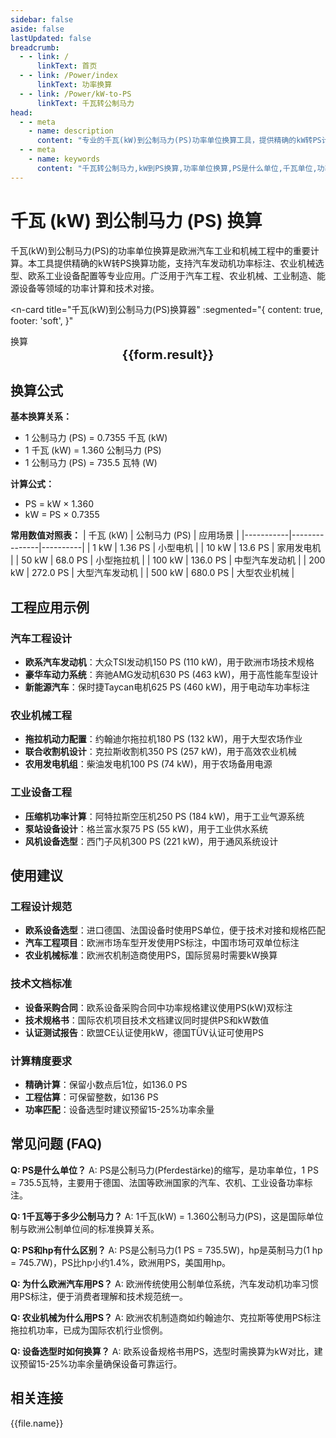 ```yaml
---
sidebar: false
aside: false
lastUpdated: false
breadcrumb:
  - - link: /
      linkText: 首页
  - - link: /Power/index
      linkText: 功率换算
  - - link: /Power/kW-to-PS
      linkText: 千瓦转公制马力
head:
  - - meta
    - name: description
      content: "专业的千瓦(kW)到公制马力(PS)功率单位换算工具，提供精确的kW转PS计算公式和实时换算功能。涵盖汽车发动机、农业机械、工业设备等应用场景，支持欧系设备功率计算、汽车工程设计、机械设备选型等专业需求。"
  - - meta
    - name: keywords
      content: "千瓦转公制马力,kW到PS换算,功率单位换算,PS是什么单位,千瓦单位,功率计算公式,公制马力,汽车发动机功率,农业机械功率,工业设备功率,欧系设备功率,汽车工程设计,机械设备选型"
---
```

# 千瓦 (kW) 到公制马力 (PS) 换算

千瓦(kW)到公制马力(PS)的功率单位换算是欧洲汽车工业和机械工程中的重要计算。本工具提供精确的kW转PS换算功能，支持汽车发动机功率标注、农业机械选型、欧系工业设备配置等专业应用。广泛用于汽车工程、农业机械、工业制造、能源设备等领域的功率计算和技术对接。

<script setup>
import { onMounted,reactive,inject ,ref  } from 'vue'
import { NButton,NForm ,NFormItem,NInput,NInputNumber,NSelect,NCard,useMessage ,NGrid ,NGi } from 'naive-ui'
import { defineClientComponent } from 'vitepress'
import { Power } from '../../files';
const seoKey = [
  '千瓦转公制马力',
  'kW到PS换算',
  'PS是什么单位',
  '千瓦单位',
  '功率计算公式',
  '公制马力',
  '汽车发动机功率',
  '农业机械功率',
  '工业设备功率',
  '欧系设备功率',
  '汽车工程设计',
  '机械设备选型'
]
const convert = inject('convert')
const options =  [
  { "label": "千瓦 (kW)","value": "kW" },
  { "label": "公制马力 (PS)","value": "PS" }
];
const formRef = ref(null);
const rules = {
  number:{
    required: true,
    type: 'number',
    trigger: "blur",
    message: '请输入数字'
  },
  to:{
    required: true,
    trigger: "select",
    message: '请选择转换单位'
  },
  from:{
    required: true,
    trigger: "select",
    message: '请选择原始单位'
  }
}
const form = reactive({
  number:null,
  to:'',
  from:'',
  result:'',
  title:'千瓦转公制马力',
})
const convertHandler = (e) => {
   e.preventDefault();
  formRef.value?.validate((errors)=>{
    if (!errors) {
      form.result = `${form.number}${form.from} = ${convert(form.number).from(form.from).to(form.to)}${form.to}`
    }
  })
}
</script>

<n-card
  title="千瓦(kW)到公制马力(PS)换算器"
  :segmented="{
    content: true,
    footer: 'soft',
  }"
>
  <n-form size="large" :model="form" ref='formRef' :rules="rules">
    <n-form-item label="数值"  path="number">
      <n-input-number size="large" style="width:100%" :min="0" v-model:value="form.number"   placeholder="请输入要换算的数值" />
    </n-form-item>
    <n-form-item label="从" path="from">
      <n-select  size="large" :options="options" v-model:value="form.from" placeholder="请选择原始单位" />
    </n-form-item>
    <n-form-item label="到" path="to">
      <n-select  size="large" :options="options" v-model:value="form.to" placeholder="请选择换算单位" />
    </n-form-item>
    <n-form-item>
      <n-button type="info" style="width:100%" @click="convertHandler">换算</n-button>
    </n-form-item>
  </n-form>
  <n-card  embedded :bordered="false" hoverable>
    <div  style="text-align:center;font-size:20px;">
      <strong>{{form.result}}</strong>
    </div>
  </n-card>
  <template #footer>
    <div>
      <span v-for="item of seoKey">{{item}}，</span>
    </div>
  </template>
</n-card>

## 换算公式

**基本换算关系：**
- 1 公制马力 (PS) = 0.7355 千瓦 (kW)
- 1 千瓦 (kW) = 1.360 公制马力 (PS)
- 1 公制马力 (PS) = 735.5 瓦特 (W)

**计算公式：**
- PS = kW × 1.360
- kW = PS × 0.7355

**常用数值对照表：**
| 千瓦 (kW) | 公制马力 (PS) | 应用场景 |
|-----------|---------------|----------|
| 1 kW | 1.36 PS | 小型电机 |
| 10 kW | 13.6 PS | 家用发电机 |
| 50 kW | 68.0 PS | 小型拖拉机 |
| 100 kW | 136.0 PS | 中型汽车发动机 |
| 200 kW | 272.0 PS | 大型汽车发动机 |
| 500 kW | 680.0 PS | 大型农业机械 |

## 工程应用示例

### 汽车工程设计
- **欧系汽车发动机**：大众TSI发动机150 PS (110 kW)，用于欧洲市场技术规格
- **豪华车动力系统**：奔驰AMG发动机630 PS (463 kW)，用于高性能车型设计
- **新能源汽车**：保时捷Taycan电机625 PS (460 kW)，用于电动车功率标注

### 农业机械工程
- **拖拉机动力配置**：约翰迪尔拖拉机180 PS (132 kW)，用于大型农场作业
- **联合收割机设计**：克拉斯收割机350 PS (257 kW)，用于高效农业机械
- **农用发电机组**：柴油发电机100 PS (74 kW)，用于农场备用电源

### 工业设备工程
- **压缩机功率计算**：阿特拉斯空压机250 PS (184 kW)，用于工业气源系统
- **泵站设备设计**：格兰富水泵75 PS (55 kW)，用于工业供水系统
- **风机设备选型**：西门子风机300 PS (221 kW)，用于通风系统设计

## 使用建议

### 工程设计规范
- **欧系设备选型**：进口德国、法国设备时使用PS单位，便于技术对接和规格匹配
- **汽车工程项目**：欧洲市场车型开发使用PS标注，中国市场可双单位标注
- **农业机械标准**：欧洲农机制造商使用PS，国际贸易时需要kW换算

### 技术文档标准
- **设备采购合同**：欧系设备采购合同中功率规格建议使用PS(kW)双标注
- **技术规格书**：国际农机项目技术文档建议同时提供PS和kW数值
- **认证测试报告**：欧盟CE认证使用kW，德国TÜV认证可使用PS

### 计算精度要求
- **精确计算**：保留小数点后1位，如136.0 PS
- **工程估算**：可保留整数，如136 PS
- **功率匹配**：设备选型时建议预留15-25%功率余量

## 常见问题 (FAQ)

**Q: PS是什么单位？**
A: PS是公制马力(Pferdestärke)的缩写，是功率单位，1 PS = 735.5瓦特，主要用于德国、法国等欧洲国家的汽车、农机、工业设备功率标注。

**Q: 1千瓦等于多少公制马力？**
A: 1千瓦(kW) = 1.360公制马力(PS)，这是国际单位制与欧洲公制单位间的标准换算关系。

**Q: PS和hp有什么区别？**
A: PS是公制马力(1 PS = 735.5W)，hp是英制马力(1 hp = 745.7W)，PS比hp小约1.4%，欧洲用PS，美国用hp。

**Q: 为什么欧洲汽车用PS？**
A: 欧洲传统使用公制单位系统，汽车发动机功率习惯用PS标注，便于消费者理解和技术规范统一。

**Q: 农业机械为什么用PS？**
A: 欧洲农机制造商如约翰迪尔、克拉斯等使用PS标注拖拉机功率，已成为国际农机行业惯例。

**Q: 设备选型时如何换算？**
A: 欧系设备规格书用PS，选型时需换算为kW对比，建议预留15-25%功率余量确保设备可靠运行。

## 相关连接
<n-grid x-gap="12" :cols="2">
  <n-gi v-for="(file,index) in Power" :key="index">
    <n-button
      text
      tag="a"
      :href="file.path"
      type="info"
    >
      {{file.name}}
    </n-button>
  </n-gi>
</n-grid>